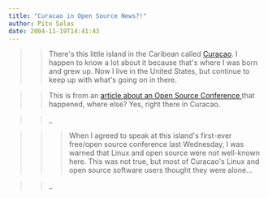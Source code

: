 ```yaml
---
title: "Curacao in Open Source News?!"
author: Pito Salas
date: 2004-11-19T14:41:43
---
```



>>

>> There's this little island in the Caribean called
[Curacao](<http://en.wikipedia.org/wiki/Cura%E7ao>). I happen to know a lot
about it because that's where I was born and grew up. Now I live in the United
States, but continue to keep up with what's going on in there.

>>

>> This is from an [article about an Open Source Conference
](<http://trends.newsforge.com/trends/04/11/16/1854201.shtml?tid=148&tid=18&tid=150&tid=2&tid=37&tid=132>)that
happened, where else? Yes, right there in Curacao.

>>

>> _

>>

>>> When I agreed to speak at this island's first-ever free/open source
conference last Wednesday, I was warned that Linux and open source were not
well-known here. This was not true, but most of Curacao's Linux and open
source software users thought they were alone…

>>

>> _


